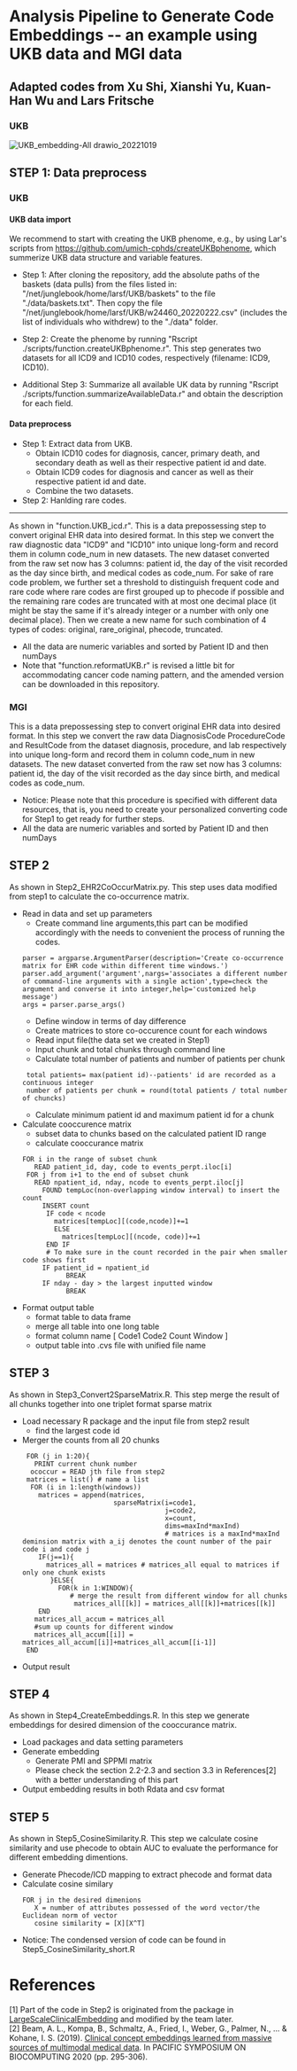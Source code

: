 # Analysis Pipeline to Generate Code Embeddings -- an example using UKB data and MGI data

## Adapted codes from Xu Shi, Xianshi Yu, Kuan-Han Wu and Lars Fritsche ##

### UKB ###

![UKB_embedding-All drawio_20221019](https://user-images.githubusercontent.com/87385128/196659930-1ee69f1d-3f28-4914-a583-1594c03fd0cc.png)


## STEP 1: Data preprocess ##

### UKB ###

#### UKB data import ####

We recommend to start with creating the UKB phenome, e.g., by using Lar's scripts from https://github.com/umich-cphds/createUKBphenome, which summerize UKB data structure and variable features.

  * Step 1: After cloning the repository, add the absolute paths of the baskets (data pulls) from the files listed in: "/net/junglebook/home/larsf/UKB/baskets" to the file "./data/baskets.txt". Then copy the file "/net/junglebook/home/larsf/UKB/w24460_20220222.csv" (includes the list of individuals who withdrew) to the "./data" folder.
    
  * Step 2: Create the phenome by running "Rscript ./scripts/function.createUKBphenome.r". This step generates two datasets for all ICD9 and ICD10 codes, respectively (filename: ICD9, ICD10). 
    
  * Additional Step 3: Summarize all available UK data by running "Rscript ./scripts/function.summarizeAvailableData.r" and obtain the description for each field.

#### Data preprocess ####

  * Step 1: Extract data from UKB.
    * Obtain ICD10 codes for diagnosis, cancer, primary death, and secondary death as well as their respective patient id and date. 
    * Obtain ICD9 codes for diagnosis and cancer as well as their respective patient id and date. 
    * Combine the two datasets.
  * Step 2: Hanlding rare codes.
----------------------------------------------------------------
As shown in "function.UKB_icd.r". This is a data prepossessing step to convert original EHR data into desired format. In this step we convert the raw diagnostic data "ICD9" and "ICD10" into unique long-form and record them in column code_num in new datasets. The new dataset converted from the raw set now has 3 columns: patient id, the day of the visit recorded as the day since birth, and medical codes as code_num. For sake of rare code problem, we further set a threshold to distinguish frequent code and rare code where rare codes are first grouped up to phecode if possible and the remaining rare codes are truncated with at most one decimal place (it might be stay the same if it's already integer or a number with only one decimal place). Then we create a new name for such combination of 4 types of codes: original, rare_original, phecode, truncated.
 
- All the data are numeric variables and sorted by Patient ID and then numDays
- Note that "function.reformatUKB.r" is revised a little bit for accommodating cancer code naming pattern, and the amended version can be downloaded in this repository.

### MGI ###

This is a data prepossessing step to convert original EHR data into desired format. In this step we convert the raw data DiagnosisCode ProcedureCode and ResultCode from the dataset diagnosis, procedure, and lab respectively into unique long-form and record them in column code_num in new datasets. The new dataset converted from the raw set now has 3 columns: patient id, the day of the visit recorded as the day since birth, and medical codes as code_num.
- Notice: Please note that this procedure is specified with different data resources, that is, you need to create your personalized converting code for Step1 to get ready for further steps. 
- All the data are numeric variables and sorted by Patient ID and then numDays



## STEP 2 ##
As shown in Step2_EHR2CoOccurMatrix.py. This step uses data modified from step1 to calculate the co-occurrence matrix.
- Read in data and set up parameters
  * Create command line arguments,this part can be modified accordingly with the needs to convenient the process of running the codes.
   ```
   parser = argparse.ArgumentParser(description='Create co-occurrence matrix for EHR code within different time windows.')
   parser.add_argument('argument',nargs='associates a different number of command-line arguments with a single action',type=check the argument and converse it into integer,help='customized help message')
   args = parser.parse_args()
   ```
  * Define window in terms of day difference
  * Create matrices to store co-occurence count for each windows
  * Read input file(the data set we created in Step1)
  * Input chunk and total chunks through command line
  * Calculate total number of patients and number of patients per chunk 
   ```
    total patients= max(patient id)--patients' id are recorded as a continuous integer
    number of patients per chunk = round(total patients / total number of chuncks)
   ```
  * Calculate minimum patient id and maximum patient id for a chunk 
- Calculate cooccurence matrix
  * subset data to chunks based on the calculated patient ID range
  * calculate cooccurance matrix
   ```
   FOR i in the range of subset chunk
      READ patient_id, day, code to events_perpt.iloc[i]
    FOR j from i+1 to the end of subset chunk
      READ npatient_id, nday, ncode to events_perpt.iloc[j]
        FOUND tempLoc(non-overlapping window interval) to insert the count
        INSERT count
         IF code < ncode 
           matrices[tempLoc][(code,ncode)]+=1
           ELSE
             matrices[tempLoc][(ncode, code)]+=1
         END IF 
         # To make sure in the count recorded in the pair when smaller code shows first
        IF patient_id = npatient_id 
              BREAK
        IF nday - day > the largest inputted window 
              BREAK
    ``` 
 - Format output table
   * format table to data frame
   * merge all table into one long table
   * format column name [ Code1 Code2 Count Window ]
   * output table into .cvs file with unified file name
  

## STEP 3 ##
As shown in Step3_Convert2SparseMatrix.R. This step merge the result of all chunks together into one triplet format sparse matrix 
- Load necessary R package and the input file from step2 result
  * find the largest code id
- Merger the counts from all 20 chunks
  ```
   FOR (j in 1:20){
     PRINT current chunk number
    ococcur = READ jth file from step2
   matrices = list() # name a list
    FOR (i in 1:length(windows))
      matrices = append(matrices, 
                         sparseMatrix(i=code1, 
                                      j=code2,
                                      x=count,
                                      dims=maxInd*maxInd) 
                                      # matrices is a maxInd*maxInd deminsion matrix with a_ij denotes the count number of the pair code i and code j
      IF(j==1){
        matrices_all = matrices # matrices_all equal to matrices if only one chunk exists
         }ELSE{
           FOR(k in 1:WINDOW){
              # merge the result from different window for all chunks
               matrices_all[[k]] = matrices_all[[k]]+matrices[[k]]
      END
     matrices_all_accum = matrices_all
     #sum up counts for different window
     matrices_all_accum[[i]] = matrices_all_accum[[i]]+matrices_all_accum[[i-1]]
   END
   ```
- Output result


## STEP 4 ##
As shown in Step4_CreateEmbeddings.R. In this step we generate embeddings for desired dimension of the cooccurance matrix.
- Load packages and data setting parameters
- Generate embedding
  * Generate PMI and SPPMI matrix 
  * Please check the section 2.2-2.3 and section 3.3 in References[2] with a better understanding of this part
- Output embedding results in both Rdata and csv format


## STEP 5 ##
As shown in Step5_CosineSimilarity.R. This step we calculate cosine similarity and use phecode to obtain AUC to evaluate the performance for different embedding dimentions. 
- Generate Phecode/ICD mapping to extract phecode and format data
- Calculate cosine similary 
  ```
  FOR j in the desired dimenions
     X = number of attributes possessed of the word vector/the Euclidean norm of vector
     cosine similarity = [X][X^T]
  ```
- Notice: The condensed version of code can be found in Step5_CosineSimilarity_short.R

# References #
[1] Part of the code in Step2 is originated from the package in [LargeScaleClinicalEmbedding](https://github.com/rusheniii/LargeScaleClinicalEmbedding) and modified by the team later.  
[2] Beam, A. L., Kompa, B., Schmaltz, A., Fried, I., Weber, G., Palmer, N., ... & Kohane, I. S. (2019). [Clinical concept embeddings learned from massive sources of multimodal medical data](https://www.worldscientific.com/doi/epdf/10.1142/9789811215636_0027). In PACIFIC SYMPOSIUM ON BIOCOMPUTING 2020 (pp. 295-306).  
